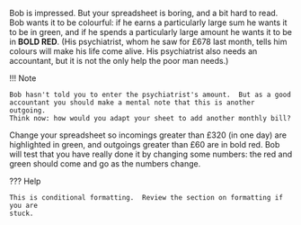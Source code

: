 Bob is impressed.  But your spreadsheet is boring, and a bit hard to read.
Bob wants it to be colourful: if he earns a particularly large sum he wants
it to be in green, and if he spends a particularly large amount he wants it
to be in **BOLD RED**. (His psychiatrist, whom he saw for £678 last month, tells
him colours will make his life come alive.  His psychiatrist also needs an
accountant, but it is not the only help the poor man needs.)

!!! Note

    Bob hasn't told you to enter the psychiatrist's amount.  But as a good
    accountant you should make a mental note that this is another outgoing.
    Think now: how would you adapt your sheet to add another monthly bill?

Change your spreadsheet so incomings greater than £320 (in one day) are
highlighted in green, and outgoings greater than £60 are in bold red.  Bob
will test that you have really done it by changing some numbers: the red and
green should come and go as the numbers change.

??? Help

    This is conditional formatting.  Review the section on formatting if you are
    stuck. 
